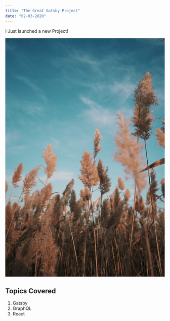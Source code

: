 ```yaml
---
title: "The Great Gatsby Project"
date: "02-03-2020"
---
```


I Just launched a new Project!

![Grass](./grass.jpg)

## Topics Covered

1. Gatsby
2. GraphQL
3. React
